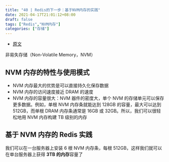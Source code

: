 ```yaml
---
title: "40 | Redis的下一步：基于NVM内存的实践"
date: 2021-04-17T21:01:12+08:00
draft: false
tags: ["Redis","NVM内存"]
categories: ["存储"]
---
```


- [原文](https://time.geekbang.org/column/article/312568)

非易失存储（Non-Volatile Memory，NVM）

## NVM 内存的特性与使用模式

- NVM 内存最大的优势是可以直接持久化保存数据
- NVM 内存的访问速度接近 DRAM 的速度
- NVM 内存的容量很大：NVM 器件的密度大，单个 NVM 的存储单元可以保存更多数据。例如，单根 NVM 内存条就能达到 128GB 的容量，最大可以达到 512GB，而单根 DRAM 内存条通常是 16GB 或 32GB。所以，我们可以很轻松地用 NVM 内存构建 TB 级别的内存

## 基于 NVM 内存的 Redis 实践

我们可以在一台服务器上安装 6 根 NVM 内存条，每根 512GB，这样我们就可以在单台服务器上获得 **3TB 的内存**容量了